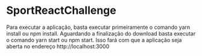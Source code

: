 # SportReactChallenge

Para executar a aplicação, basta executar primeiramente o comando yarn install ou npm install. 
Aguardando a finalização do download basta executar o comando yarn start ou npm start. 
Isso fará com que a aplicação seja aberta no endereço http://localhost:3000